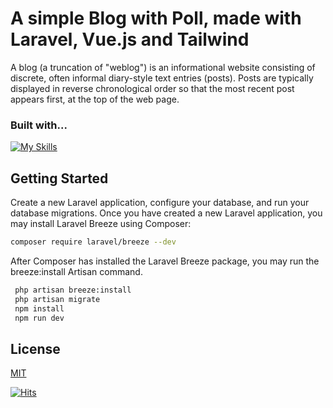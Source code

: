 # A simple Blog with Poll, made with Laravel, Vue.js and Tailwind

A blog (a truncation of "weblog") is an informational website consisting of discrete, often informal diary-style text entries (posts). Posts are typically displayed in reverse chronological order so that the most recent post appears first, at the top of the web page.

### Built with...

[![My Skills](https://skillicons.dev/icons?i=laravel,vue,tailwind&perline=3&theme=light)](https://skillicons.dev)

## Getting Started

Create a new Laravel application, configure your database, and run your database migrations. Once you have created a new Laravel application, you may install Laravel Breeze using Composer:

   ```sh
   composer require laravel/breeze --dev
   ```
After Composer has installed the Laravel Breeze package, you may run the breeze:install Artisan command. 
   ```sh
    php artisan breeze:install
    php artisan migrate
    npm install
    npm run dev
   ```
## License

[MIT](https://choosealicense.com/licenses/mit/)

[![Hits](https://hits.seeyoufarm.com/api/count/incr/badge.svg?url=https%3A%2F%2Fgithub.com%2Fel-profe1%2FAPI2559202_V2%2Ftree%2Fmain&count_bg=%2379C83D&title_bg=%23555555&icon=&icon_color=%23E7E7E7&title=hits&edge_flat=false)](https://hits.seeyoufarm.com)
